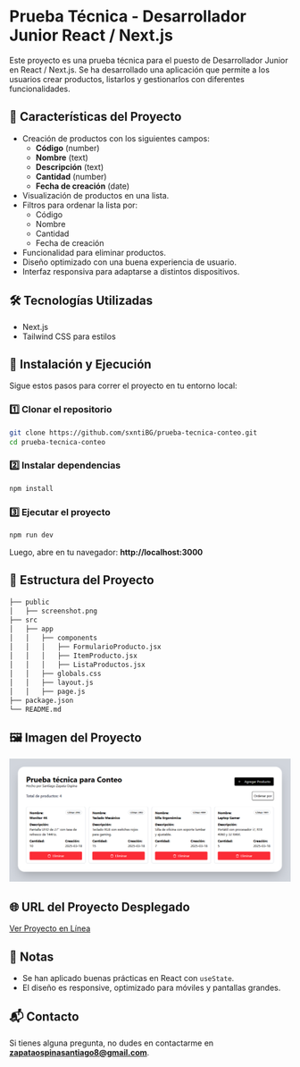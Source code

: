 # Prueba Técnica - Desarrollador Junior React / Next.js

Este proyecto es una prueba técnica para el puesto de Desarrollador Junior en React / Next.js. Se ha desarrollado una aplicación que permite a los usuarios crear productos, listarlos y gestionarlos con diferentes funcionalidades.

## 🚀 Características del Proyecto

- Creación de productos con los siguientes campos:
  - **Código** (number)
  - **Nombre** (text)
  - **Descripción** (text)
  - **Cantidad** (number)
  - **Fecha de creación** (date)
- Visualización de productos en una lista.
- Filtros para ordenar la lista por:
  - Código
  - Nombre
  - Cantidad
  - Fecha de creación
- Funcionalidad para eliminar productos.
- Diseño optimizado con una buena experiencia de usuario.
- Interfaz responsiva para adaptarse a distintos dispositivos.

## 🛠 Tecnologías Utilizadas

- Next.js
- Tailwind CSS para estilos

## 📌 Instalación y Ejecución

Sigue estos pasos para correr el proyecto en tu entorno local:

### 1️⃣ Clonar el repositorio
```bash
git clone https://github.com/sxntiBG/prueba-tecnica-conteo.git
cd prueba-tecnica-conteo
```

### 2️⃣ Instalar dependencias
```bash
npm install
```

### 3️⃣ Ejecutar el proyecto
```bash
npm run dev
```

Luego, abre en tu navegador: **http://localhost:3000**

## 📂 Estructura del Proyecto

```
├── public
│   ├── screenshot.png
├── src
│   ├── app
│   │   ├── components
│   │   │   ├── FormularioProducto.jsx
│   │   │   ├── ItemProducto.jsx
│   │   │   ├── ListaProductos.jsx
│   │   ├── globals.css
│   │   ├── layout.js
│   │   ├── page.js
├── package.json
└── README.md
```

## 🖼️ Imagen del Proyecto

![Imagen del Proyecto](./public/Screenshot.png)

## 🌐 URL del Proyecto Desplegado

[Ver Proyecto en Línea](https://prueba-tecnica-conteo-pi.vercel.app/)

## 📢 Notas

- Se han aplicado buenas prácticas en React con `useState`.
- El diseño es responsive, optimizado para móviles y pantallas grandes.

## 📬 Contacto

Si tienes alguna pregunta, no dudes en contactarme en **zapataospinasantiago8@gmail.com**.

